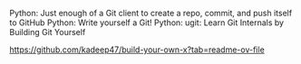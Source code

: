 Python: Just enough of a Git client to create a repo, commit, and push itself to GitHub
Python: Write yourself a Git!
Python: ugit: Learn Git Internals by Building Git Yourself

https://github.com/kadeep47/build-your-own-x?tab=readme-ov-file